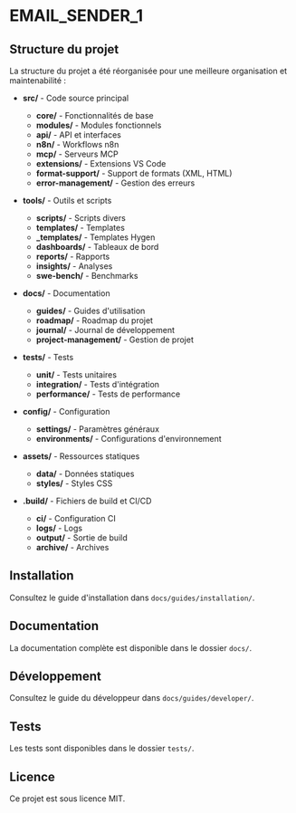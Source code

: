 # EMAIL_SENDER_1

## Structure du projet

La structure du projet a été réorganisée pour une meilleure organisation et maintenabilité :

- **src/** - Code source principal
  - **core/** - Fonctionnalités de base
  - **modules/** - Modules fonctionnels
  - **api/** - API et interfaces
  - **n8n/** - Workflows n8n
  - **mcp/** - Serveurs MCP
  - **extensions/** - Extensions VS Code
  - **format-support/** - Support de formats (XML, HTML)
  - **error-management/** - Gestion des erreurs

- **tools/** - Outils et scripts
  - **scripts/** - Scripts divers
  - **templates/** - Templates
  - **_templates/** - Templates Hygen
  - **dashboards/** - Tableaux de bord
  - **reports/** - Rapports
  - **insights/** - Analyses
  - **swe-bench/** - Benchmarks

- **docs/** - Documentation
  - **guides/** - Guides d'utilisation
  - **roadmap/** - Roadmap du projet
  - **journal/** - Journal de développement
  - **project-management/** - Gestion de projet

- **tests/** - Tests
  - **unit/** - Tests unitaires
  - **integration/** - Tests d'intégration
  - **performance/** - Tests de performance

- **config/** - Configuration
  - **settings/** - Paramètres généraux
  - **environments/** - Configurations d'environnement

- **assets/** - Ressources statiques
  - **data/** - Données statiques
  - **styles/** - Styles CSS

- **.build/** - Fichiers de build et CI/CD
  - **ci/** - Configuration CI
  - **logs/** - Logs
  - **output/** - Sortie de build
  - **archive/** - Archives

## Installation

Consultez le guide d'installation dans `docs/guides/installation/`.

## Documentation

La documentation complète est disponible dans le dossier `docs/`.

## Développement

Consultez le guide du développeur dans `docs/guides/developer/`.

## Tests

Les tests sont disponibles dans le dossier `tests/`.

## Licence

Ce projet est sous licence MIT.
